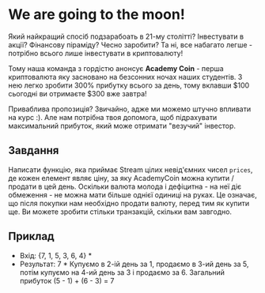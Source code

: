 # We are going to the moon!

Який найкращий спосіб подзарабоать в 21-му столітті? Інвестувати в акції? Фінансову піраміду? Чесно заробити?
Та ні, все набагато легше - потрібно всього лише інвестувати в криптовалюту!

Тому наша команда з гордістю анонсує **Academy Coin** - перша криптовалюта яку засновано на безсонних
ночах наших студентів. З нею легко зробити 300% прибутку всього за день, тому вклавши $100 сьогодні ви отримаєте $300
вже завтра!

Приваблива пропозиція? Звичайно, адже ми можемо штучно впливати на курс :). Але нам потрібна твоя допомога, щоб підрахувати
максимальний прибуток, який може отримати "везучий" інвестор.

## Завдання

Написати функцію, яка приймає Stream<Integer> цілих невід'ємних чисел `prices`, де кожен елемент являє ціну,
за яку AcademyCoin можна купити / продати в цей день. Оскільки валюта молода і дефіцитна - на неї діє
обмеження - не можна мати більше однієї одиниці на руках. Це означає, що після покупки нам необхідно продати валюту,
перед тим як купити ще. Ви можете зробити стільки транзакцій, скільки вам завгодно.

## Приклад

* Вхід: {7, 1, 5, 3, 6, 4} *
* Результат: 7 *
Купуємо в 2-ій день за 1, продаємо в 3-ий день за 5, потім купуємо на 4-ий день за 3 і продаємо за 6. Загальний прибуток (5 - 1) + (6 - 3) = 7